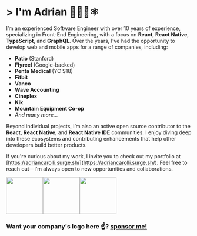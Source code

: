 # > I'm  Adrian 👨🏻‍💻⚛️

I’m an experienced Software Engineer with over 10 years of experience, specializing in Front-End Engineering, with a focus on **React**, **React Native**, **TypeScript**, and **GraphQL**. Over the years, I’ve had the opportunity to develop web and mobile apps for a range of companies, including:

- **Patio** (Stanford)  
- **Flyreel** (Google-backed)  
- **Penta Medical** (YC S18)  
- **Fitbit**  
- **Vanco**  
- **Wave Accounting**  
- **Cineplex**  
- **Kik**  
- **Mountain Equipment Co-op**  
- *And many more...*

Beyond individual projects, I’m also an active open source contributor to the **React**, **React Native**, and **React Native IDE** communities. I enjoy diving deep into these ecosystems and contributing enhancements that help other developers build better products.

If you're curious about my work, I invite you to check out my portfolio at [https://adriancarolli.surge.sh/](https://adriancarolli.surge.sh/). Feel free to reach out—I'm always open to new opportunities and collaborations.

<a href="https://www.g2i.co?utm_source=watadarkstar"><img src="https://user-images.githubusercontent.com/3059371/94947757-2cf3e700-04ac-11eb-832a-8c7ddd822bef.jpeg" width="100px" /></a><a href="https://invertase.io?utm_source=watadarkstar"><img src="https://avatars.githubusercontent.com/u/13588260?s=200&v=4" width="100px" /></a><a href="https://stacktiger.co?utm_source=watadarkstar"><img src="https://user-images.githubusercontent.com/3059371/130081331-06771555-1aa4-4ef5-a956-40f69f4cc276.png" width="100px" /></a>

### Want your company's logo here ☝️? [sponsor me!](https://github.com/sponsors/watadarkstar)
